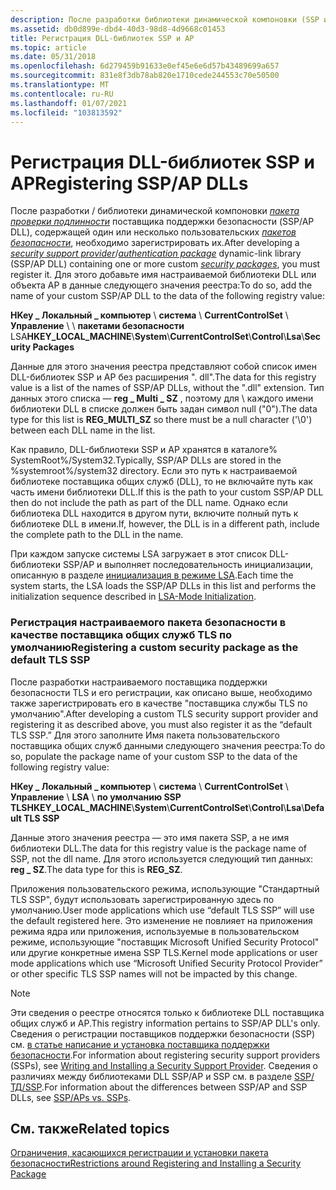 ```yaml
---
description: После разработки библиотеки динамической компоновки (SSP или AP DLL), содержащей один или несколько настраиваемых пакетов безопасности, необходимо зарегистрировать их.
ms.assetid: db0d899e-dbd4-40d3-98d8-4d9668c01453
title: Регистрация DLL-библиотек SSP и AP
ms.topic: article
ms.date: 05/31/2018
ms.openlocfilehash: 6d279459b91633e0ef45e6e6d57b43489699a657
ms.sourcegitcommit: 831e8f3db78ab820e1710cede244553c70e50500
ms.translationtype: MT
ms.contentlocale: ru-RU
ms.lasthandoff: 01/07/2021
ms.locfileid: "103813592"
---
```

# <a name="registering-sspap-dlls"></a><span data-ttu-id="003ce-103">Регистрация DLL-библиотек SSP и AP</span><span class="sxs-lookup"><span data-stu-id="003ce-103">Registering SSP/AP DLLs</span></span>

<span data-ttu-id="003ce-104">После разработки [](../secgloss/s-gly.md) / библиотеки динамической компоновки [*пакета проверки подлинности*](../secgloss/a-gly.md) поставщика поддержки безопасности (SSP/AP DLL), содержащей один или несколько пользовательских [*пакетов безопасности*](../secgloss/s-gly.md), необходимо зарегистрировать их.</span><span class="sxs-lookup"><span data-stu-id="003ce-104">After developing a [*security support provider*](../secgloss/s-gly.md)/[*authentication package*](../secgloss/a-gly.md) dynamic-link library (SSP/AP DLL) containing one or more custom [*security packages*](../secgloss/s-gly.md), you must register it.</span></span> <span data-ttu-id="003ce-105">Для этого добавьте имя настраиваемой библиотеки DLL или объекта AP в данные следующего значения реестра:</span><span class="sxs-lookup"><span data-stu-id="003ce-105">To do so, add the name of your custom SSP/AP DLL to the data of the following registry value:</span></span>

<span data-ttu-id="003ce-106">**HKey \_ Локальный \_ компьютер** \\ **система** \\ **CurrentControlSet** \\ **Управление** \\  \\ **пакетами безопасности** LSA</span><span class="sxs-lookup"><span data-stu-id="003ce-106">**HKEY\_LOCAL\_MACHINE**\\**System**\\**CurrentControlSet**\\**Control**\\**Lsa**\\**Security Packages**</span></span>

<span data-ttu-id="003ce-107">Данные для этого значения реестра представляют собой список имен DLL-библиотек SSP и AP без расширения ". dll".</span><span class="sxs-lookup"><span data-stu-id="003ce-107">The data for this registry value is a list of the names of SSP/AP DLLs, without the ".dll" extension.</span></span> <span data-ttu-id="003ce-108">Тип данных этого списка — **reg \_ Multi \_ SZ** , поэтому для \\ каждого имени библиотеки DLL в списке должен быть задан символ null ("0").</span><span class="sxs-lookup"><span data-stu-id="003ce-108">The data type for this list is **REG\_MULTI\_SZ** so there must be a null character ('\\0') between each DLL name in the list.</span></span>

<span data-ttu-id="003ce-109">Как правило, DLL-библиотеки SSP и AP хранятся в каталоге% SystemRoot%/System32.</span><span class="sxs-lookup"><span data-stu-id="003ce-109">Typically, SSP/AP DLLs are stored in the %systemroot%/system32 directory.</span></span> <span data-ttu-id="003ce-110">Если это путь к настраиваемой библиотеке поставщика общих служб (DLL), то не включайте путь как часть имени библиотеки DLL.</span><span class="sxs-lookup"><span data-stu-id="003ce-110">If this is the path to your custom SSP/AP DLL then do not include the path as part of the DLL name.</span></span> <span data-ttu-id="003ce-111">Однако если библиотека DLL находится в другом пути, включите полный путь к библиотеке DLL в имени.</span><span class="sxs-lookup"><span data-stu-id="003ce-111">If, however, the DLL is in a different path, include the complete path to the DLL in the name.</span></span>

<span data-ttu-id="003ce-112">При каждом запуске системы LSA загружает в этот список DLL-библиотеки SSP/AP и выполняет последовательность инициализации, описанную в разделе [инициализация в режиме LSA](lsa-mode-initialization.md).</span><span class="sxs-lookup"><span data-stu-id="003ce-112">Each time the system starts, the LSA loads the SSP/AP DLLs in this list and performs the initialization sequence described in [LSA-Mode Initialization](lsa-mode-initialization.md).</span></span>

### <a name="registering-a-custom-security-package-as-the-default-tls-ssp"></a><span data-ttu-id="003ce-113">Регистрация настраиваемого пакета безопасности в качестве поставщика общих служб TLS по умолчанию</span><span class="sxs-lookup"><span data-stu-id="003ce-113">Registering a custom security package as the default TLS SSP</span></span>

<span data-ttu-id="003ce-114">После разработки настраиваемого поставщика поддержки безопасности TLS и его регистрации, как описано выше, необходимо также зарегистрировать его в качестве "поставщика службы TLS по умолчанию".</span><span class="sxs-lookup"><span data-stu-id="003ce-114">After developing a custom TLS security support provider and registering it as described above, you must also register it as the “default TLS SSP.”</span></span> <span data-ttu-id="003ce-115">Для этого заполните Имя пакета пользовательского поставщика общих служб данными следующего значения реестра:</span><span class="sxs-lookup"><span data-stu-id="003ce-115">To do so, populate the package name of your custom SSP to the data of the following registry value:</span></span>

<span data-ttu-id="003ce-116">**HKey \_ Локальный \_ компьютер** \\ **система** \\ **CurrentControlSet** \\ **Управление** \\ **LSA** \\ **по умолчанию SSP TLS**</span><span class="sxs-lookup"><span data-stu-id="003ce-116">**HKEY\_LOCAL\_MACHINE**\\**System**\\**CurrentControlSet**\\**Control**\\**Lsa**\\**Default TLS SSP**</span></span>

<span data-ttu-id="003ce-117">Данные этого значения реестра — это имя пакета SSP, а не имя библиотеки DLL.</span><span class="sxs-lookup"><span data-stu-id="003ce-117">The data for this registry value is the package name of SSP, not the dll name.</span></span> <span data-ttu-id="003ce-118">Для этого используется следующий тип данных: **reg \_ SZ**.</span><span class="sxs-lookup"><span data-stu-id="003ce-118">The data type for this is **REG\_SZ**.</span></span>

<span data-ttu-id="003ce-119">Приложения пользовательского режима, использующие "Стандартный TLS SSP", будут использовать зарегистрированную здесь по умолчанию.</span><span class="sxs-lookup"><span data-stu-id="003ce-119">User mode applications which use “default TLS SSP” will use the default registered here.</span></span> <span data-ttu-id="003ce-120">Это изменение не повлияет на приложения режима ядра или приложения, используемые в пользовательском режиме, использующие "поставщик Microsoft Unified Security Protocol" или другие конкретные имена SSP TLS.</span><span class="sxs-lookup"><span data-stu-id="003ce-120">Kernel mode applications or user mode applications which use “Microsoft Unified Security Protocol Provider” or other specific TLS SSP names will not be impacted by this change.</span></span>

> [!Note]  
> <span data-ttu-id="003ce-121">Эти сведения о реестре относятся только к библиотеке DLL поставщика общих служб и AP.</span><span class="sxs-lookup"><span data-stu-id="003ce-121">This registry information pertains to SSP/AP DLL's only.</span></span> <span data-ttu-id="003ce-122">Сведения о регистрации поставщиков поддержки безопасности (SSP) см. [в статье написание и установка поставщика поддержки безопасности](writing-and-installing-a-security-support-provider.md).</span><span class="sxs-lookup"><span data-stu-id="003ce-122">For information about registering security support providers (SSPs), see [Writing and Installing a Security Support Provider](writing-and-installing-a-security-support-provider.md).</span></span> <span data-ttu-id="003ce-123">Сведения о различиях между библиотеками DLL SSP/AP и SSP см. в разделе [SSP/ТД/SSP](ssp-aps-versus-ssps.md).</span><span class="sxs-lookup"><span data-stu-id="003ce-123">For information about the differences between SSP/AP and SSP DLLs, see [SSP/APs vs. SSPs](ssp-aps-versus-ssps.md).</span></span>

 

## <a name="related-topics"></a><span data-ttu-id="003ce-124">См. также</span><span class="sxs-lookup"><span data-stu-id="003ce-124">Related topics</span></span>

<dl> <dt>

[<span data-ttu-id="003ce-125">Ограничения, касающихся регистрации и установки пакета безопасности</span><span class="sxs-lookup"><span data-stu-id="003ce-125">Restrictions around Registering and Installing a Security Package</span></span>](restrictions-around-registering-and-installing-a-security-package.md)
</dt> </dl>

 

 
